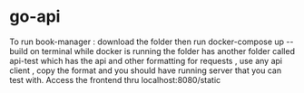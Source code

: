 # go-api

To run book-manager :
download the folder 
then run docker-compose up --build on terminal  while docker is running
the folder has another folder called api-test which has the api and other formatting for requests , use any api client , copy the format and you should have running server that you can test with. Access the frontend thru localhost:8080/static
